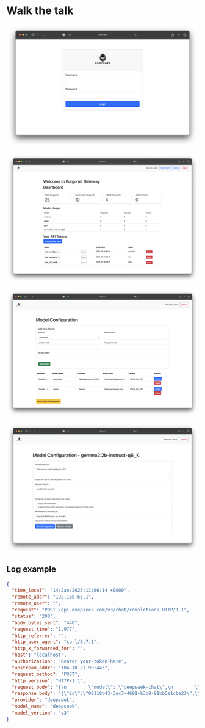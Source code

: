 # Walk the talk



![image-20250114074616217](img/screenshots/image-20250114074616217.png)

![image-20250117125200821](img/screenshots/image-20250117125200821.png)

![image-20250114110743398](img/screenshots/image-20250114110743398.png)

![image-20250116135914752](img/screenshots/image-20250116135914752.png)

## Log example

```json
{
  "time_local": "14/Jan/2025:11:06:14 +0000",
  "remote_addr": "192.168.65.1",
  "remote_user": "",
  "request": "POST /api.deepseek.com/v3/chat/completions HTTP/1.1",
  "status": "200",
  "body_bytes_sent": "440",
  "request_time": "1.977",
  "http_referrer": "",
  "http_user_agent": "curl/8.7.1",
  "http_x_forwarded_for": "",
  "host": "localhost",
  "authorization": "Bearer your-token-here",
  "upstream_addr": "104.18.27.90:443",
  "request_method": "POST",
  "http_version": "HTTP/1.1",
  "request_body": "{\n        \"model\": \"deepseek-chat\",\n        \"messages\": [\n          {\"role\": \"system\", \"content\": \"You are a helpful assistant.\"},\n          {\"role\": \"user\", \"content\": \"Hello\"}\n        ],\n        \"stream\": false\n      }",
  "response_body": "{\"id\":\"08118b43-3ec7-4691-b3c9-91bb5e1cbe23\",\"object\":\"chat.completion\",\"created\":1736852773,\"model\":\"deepseek-chat\",\"choices\":[{\"index\":0,\"message\":{\"role\":\"assistant\",\"content\":\"Hello! How can I assist you today? 😊\"},\"logprobs\":null,\"finish_reason\":\"stop\"}],\"usage\":{\"prompt_tokens\":10,\"completion_tokens\":11,\"total_tokens\":21,\"prompt_cache_hit_tokens\":0,\"prompt_cache_miss_tokens\":10},\"system_fingerprint\":\"fp_3a5770e1b4\"}",
  "provider": "deepseek",
  "model_name": "deepseek",
  "model_version": "v3"
}
```

